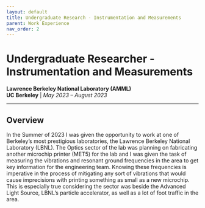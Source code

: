 ```yaml
---
layout: default
title: Undergraduate Research - Instrumentation and Measurements
parent: Work Experience
nav_order: 2
---
```


# Undergraduate Researcher - Instrumentation and Measurements
**Lawrence Berkeley National Laboratory (AMML)**  
**UC Berkeley** | *May 2023 – August 2023*

---

## Overview  
In the Summer of 2023 I was given the opportunity to work at one of Berkeley’s most prestigious laboratories, the Lawrence Berkeley National Laboratory (LBNL). The Optics sector of the lab was planning on fabricating another microchip printer (MET5) for the lab and I was given the task of measuring the vibrations and resonant ground frequencies in the area to get key information for the engineering team. Knowing these frequencies is imperative in the process of  mitigating any sort of vibrations that would cause imprecisions with printing something as small as a new microchip. This is especially true considering the sector was beside the Advanced Light Source, LBNL’s particle accelerator, as well as a lot of foot traffic in the area.